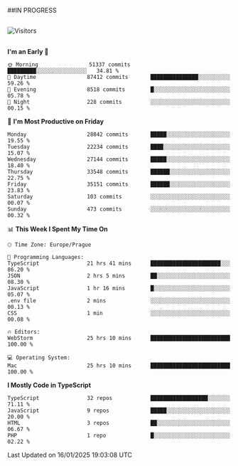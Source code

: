 ##IN PROGRESS
##
![Visitors](https://komarev.com/ghpvc/?username=petrbui&style=for-the-badge&label=Visitors+👀)



##
<!--
[![My GitHub stats](https://github-readme-stats.vercel.app/api?username=petrbui&theme=github_dark)](https://github.com/anuraghazra/github-readme-stats)

[![My wakatime stats](https://github-readme-stats.vercel.app/api/wakatime?username=petrbui&theme=github_dark)](https://github.com/anuraghazra/github-readme-stats)
-->
<!--START_SECTION:waka-->
**I'm an Early 🐤** 

```text
🌞 Morning                51337 commits       █████████░░░░░░░░░░░░░░░░   34.81 % 
🌆 Daytime                87412 commits       ███████████████░░░░░░░░░░   59.26 % 
🌃 Evening                8518 commits        █░░░░░░░░░░░░░░░░░░░░░░░░   05.78 % 
🌙 Night                  228 commits         ░░░░░░░░░░░░░░░░░░░░░░░░░   00.15 % 
```
📅 **I'm Most Productive on Friday** 

```text
Monday                   28842 commits       █████░░░░░░░░░░░░░░░░░░░░   19.55 % 
Tuesday                  22234 commits       ████░░░░░░░░░░░░░░░░░░░░░   15.07 % 
Wednesday                27144 commits       █████░░░░░░░░░░░░░░░░░░░░   18.40 % 
Thursday                 33548 commits       ██████░░░░░░░░░░░░░░░░░░░   22.75 % 
Friday                   35151 commits       ██████░░░░░░░░░░░░░░░░░░░   23.83 % 
Saturday                 103 commits         ░░░░░░░░░░░░░░░░░░░░░░░░░   00.07 % 
Sunday                   473 commits         ░░░░░░░░░░░░░░░░░░░░░░░░░   00.32 % 
```


📊 **This Week I Spent My Time On** 

```text
🕑︎ Time Zone: Europe/Prague

💬 Programming Languages: 
TypeScript               21 hrs 41 mins      ██████████████████████░░░   86.20 % 
JSON                     2 hrs 5 mins        ██░░░░░░░░░░░░░░░░░░░░░░░   08.30 % 
JavaScript               1 hr 16 mins        █░░░░░░░░░░░░░░░░░░░░░░░░   05.07 % 
.env file                2 mins              ░░░░░░░░░░░░░░░░░░░░░░░░░   00.13 % 
CSS                      1 min               ░░░░░░░░░░░░░░░░░░░░░░░░░   00.08 % 

🔥 Editors: 
WebStorm                 25 hrs 10 mins      █████████████████████████   100.00 % 

💻 Operating System: 
Mac                      25 hrs 10 mins      █████████████████████████   100.00 % 
```

**I Mostly Code in TypeScript** 

```text
TypeScript               32 repos            ██████████████████░░░░░░░   71.11 % 
JavaScript               9 repos             █████░░░░░░░░░░░░░░░░░░░░   20.00 % 
HTML                     3 repos             ██░░░░░░░░░░░░░░░░░░░░░░░   06.67 % 
PHP                      1 repo              █░░░░░░░░░░░░░░░░░░░░░░░░   02.22 % 
```




 Last Updated on 16/01/2025 19:03:08 UTC
<!--END_SECTION:waka-->
